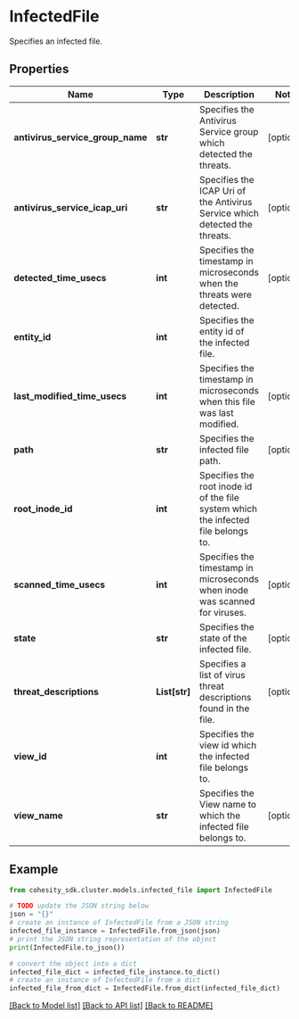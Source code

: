 # InfectedFile

Specifies an infected file.

## Properties

Name | Type | Description | Notes
------------ | ------------- | ------------- | -------------
**antivirus_service_group_name** | **str** | Specifies the Antivirus Service group which detected the threats. | [optional] 
**antivirus_service_icap_uri** | **str** | Specifies the ICAP Uri of the Antivirus Service which detected the threats. | [optional] 
**detected_time_usecs** | **int** | Specifies the timestamp in microseconds when the threats were detected. | [optional] 
**entity_id** | **int** | Specifies the entity id of the infected file. | 
**last_modified_time_usecs** | **int** | Specifies the timestamp in microseconds when this file was last modified. | [optional] 
**path** | **str** | Specifies the infected file path. | [optional] 
**root_inode_id** | **int** | Specifies the root inode id of the file system which the infected file belongs to. | 
**scanned_time_usecs** | **int** | Specifies the timestamp in microseconds when inode was scanned for viruses. | [optional] 
**state** | **str** | Specifies the state of the infected file. | [optional] 
**threat_descriptions** | **List[str]** | Specifies a list of virus threat descriptions found in the file. | [optional] 
**view_id** | **int** | Specifies the view id which the infected file belongs to. | 
**view_name** | **str** | Specifies the View name to which the infected file belongs to. | [optional] 

## Example

```python
from cohesity_sdk.cluster.models.infected_file import InfectedFile

# TODO update the JSON string below
json = "{}"
# create an instance of InfectedFile from a JSON string
infected_file_instance = InfectedFile.from_json(json)
# print the JSON string representation of the object
print(InfectedFile.to_json())

# convert the object into a dict
infected_file_dict = infected_file_instance.to_dict()
# create an instance of InfectedFile from a dict
infected_file_from_dict = InfectedFile.from_dict(infected_file_dict)
```
[[Back to Model list]](../README.md#documentation-for-models) [[Back to API list]](../README.md#documentation-for-api-endpoints) [[Back to README]](../README.md)


